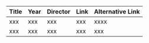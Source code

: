 | Title | Year | Director | Link | Alternative Link |
| --- | --- | --- | --- | --- |
| xxx | xxx | xxx | xxx | xxxx |
| xxx | xxx | xxx | xxx | xxx |
